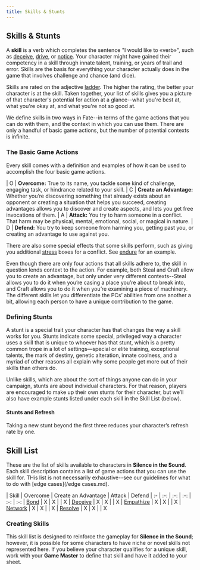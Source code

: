```yaml
---
title: Skills & Stunts
---
```


## Skills & Stunts
A **skill** is a verb which completes the sentence "I would like to &laquo;verb&raquo;", such as [deceive](/skills/deceive), [drive](/skills/drive), or [notice](/skills/notice).  Your character might have gained their competency in a skill through innate talent, training, or years of trail and error.  Skills are the basis for everything your character actually does in the game that involves challenge and chance (and dice).

Skills are rated on the adjective [ladder](/ladder). The higher the rating, the better your character is at the skill. Taken together, your list of skills gives you a picture of that character's potential for action at a glance--what you're best at, what you're okay at, and what you're not so good at.

We define skills in two ways in Fate--in terms of the game actions that you can do with them, and the context in which you can use them. There are only a handful of basic game actions, but the number of potential contexts is infinite.

### The Basic Game Actions
Every skill comes with a definition and examples of how it can be used to accomplish the four basic game actions.

| <span class="fate-font big">O</span> | **Overcome:** True to its name, you tackle some kind of challenge, engaging task, or hindrance related to your skill.
| <span class="fate-font big">C</span> | **Create an Advantage:** Whether you’re discovering something that already exists about an opponent or creating a situation that helps you succeed, creating advantages allows you to discover and create aspects, and lets you get free invocations of them.
| <span class="fate-font big">A</span> | **Attack:** You try to harm someone in a conflict. That harm may be physical, mental, emotional, social, or magical in nature.
| <span class="fate-font big">D</span> | **Defend:** You try to keep someone from harming you, getting past you, or creating an advantage to use against you.

There are also some special effects that some skills perform, such as giving you additional [stress](/stress) boxes for a conflict.  See [endure](/skills/endure) for an example.

Even though there are only four actions that all skills adhere to, the skill in question lends context to the action. For example, both Steal and Craft allow you to create an advantage, but only under very different contexts--Steal allows you to do it when you’re casing a place you’re about to break into, and Craft allows you to do it when you’re examining a piece of machinery. The different skills let you differentiate the PCs’ abilities from one another a bit, allowing each person to have a unique contribution to the game.

### Defining Stunts
A stunt is a special trait your character has that changes the way a skill works for you. Stunts indicate some special, privileged way a character uses a skill that is unique to whoever has that stunt, which is a pretty common trope in a lot of settings—special or elite training, exceptional talents, the mark of destiny, genetic alteration, innate coolness, and a myriad of other reasons all explain why some people get more out of their skills than others do.

Unlike skills, which are about the sort of things anyone can do in your campaign, stunts are about individual characters. For that reason, players are encouraged to make up their own stunts for their character, but we’ll also have example stunts listed under each skill in the Skill List (below).

#### Stunts and Refresh
Taking a new stunt beyond the first three reduces your character’s refresh rate by one.

## Skill List
These are the list of skills available to characters in **Silence in the Sound**.  Each skill description contains a list of game actions that you can use the skill for. THis list is not necessarily exhaustive--see our guidelines for what to do with [edge cases](/edge cases.md).

| Skill | Overcome | Create an Advantage | Attack | Defend
| :- | :-: | :-: | :-: | :-: | :-:
| [Bond](/skills/bond)  | X | X | | X
| [Deceive](/skills/deceive) | X | X | | X
| [Empathize](/skills/empathize) | X | X | | X
| [Network](/skills/network) | X | X | | X
| [Resolve](/skills/resolve) | X | X | | X

### Creating Skills
This skill list is designed to reinforce the gameplay for **Silence in the Sound**; however, it is possible for some characters to have niche or novel skills not represented here. If you believe your character qualifies for a unique skill, work with your **Game Master** to define that skill and have it added to your sheet.
